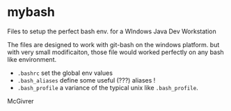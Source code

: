 # mybash

Files to setup the perfect bash env. for a WIndows Java Dev Workstation

The files are designed to work with git-bash on the windows platform. but with very small modificaiton, those file would worked perfectly on any bash like environment.

- `.bashrc` set the global env values
- `.bash_aliases` define some useful (???) aliases !
- `.bash_profile` a variance of the typical unix like `.bash_profile`.

McGivrer

